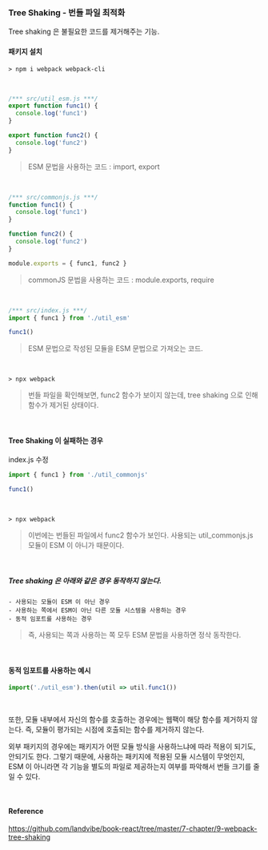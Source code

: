 ### Tree Shaking - 번들 파일 최적화

Tree shaking 은 불필요한 코드를 제거해주는 기능.



#### 패키지 설치

```
> npm i webpack webpack-cli
```

<br>

```js
/*** src/util_esm.js ***/
export function func1() {
  console.log('func1')
}

export function func2() {
  console.log('func2')
}
```

> ESM 문법을 사용하는 코드 : import, export

<br>

```js
/*** src/commonjs.js ***/
function func1() {
  console.log('func1')
}

function func2() {
  console.log('func2')
}

module.exports = { func1, func2 }
```

> commonJS 문법을 사용하는 코드 : module.exports, require

<br>

```js
/*** src/index.js ***/
import { func1 } from './util_esm'

func1()
```

> ESM 문법으로 작성된 모듈을 ESM 문법으로 가져오는 코드.

<br>

```
> npx webpack
```

> 번들 파일을 확인해보면, func2 함수가 보이지 않는데, tree shaking 으로 인해 함수가 제거된 상태이다.

<br>

#### Tree Shaking 이 실패하는 경우

index.js 수정

```js
import { func1 } from './util_commonjs'

func1()
```

<br>

```
> npx webpack
```

> 이번에는 번들된 파일에서 func2 함수가 보인다. 사용되는 util_commonjs.js 모듈이 ESM 이 아니가 때문이다.

<br>

##### Tree shaking 은 아래와 같은 경우 동작하지 않는다.

```
- 사용되는 모듈이 ESM 이 아닌 경우
- 사용하는 쪽에서 ESM이 아닌 다른 모듈 시스템을 사용하는 경우
- 동적 임포트를 사용하는 경우
```

> 즉, 사용되는 쪽과 사용하는 쪽 모두 ESM 문법을 사용하면 정삭 동작한다.

<br>

#### 동적 임포트를 사용하는 예시

```js
import('./util_esm').then(util => util.func1())
```

<br>

 또한, 모듈 내부에서 자신의 함수를 호출하는 경우에는 웹팩이 해당 함수를 제거하지 않는다. 즉, 모듈이 평가되는 시점에 호출되는 함수를 제거하지 않는다.

외부 패키지의 경우에는 패키지가 어떤 모듈 방식을 사용하느냐에 따라 적용이 되기도, 안되기도 한다. 그렇기 때문에, 사용하는 패키지에 적용된 모듈 시스템이 무엇인지, ESM 이 아니라면 각 기능을 별도의 파일로 제공하는지 여부를 파악해서 번들 크기를 줄일 수 있다.

<br>



#### Reference

 <https://github.com/landvibe/book-react/tree/master/7-chapter/9-webpack-tree-shaking>







